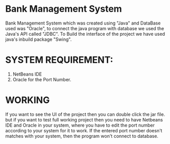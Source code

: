 # Bank Management System
Bank Management System which was created using "Java" and DataBase used was "Oracle", to connect the java program with database we used the Java's API called "JDBC". To Build the interface of the project we have used java's inbuild package "Swing".

# SYSTEM REQUIREMENT:
1. NetBeans IDE
2. Oracle for the Port Number.

# WORKING
If you want to see the UI of the project then you can double click the jar file. but if you want to test full working project then you need to have Netbeans IDE  and Oracle in your system, where you have to edit the port number according to your system for it to work.
If the entered port number doesn't matches with your system, then the program won't connect to database.
